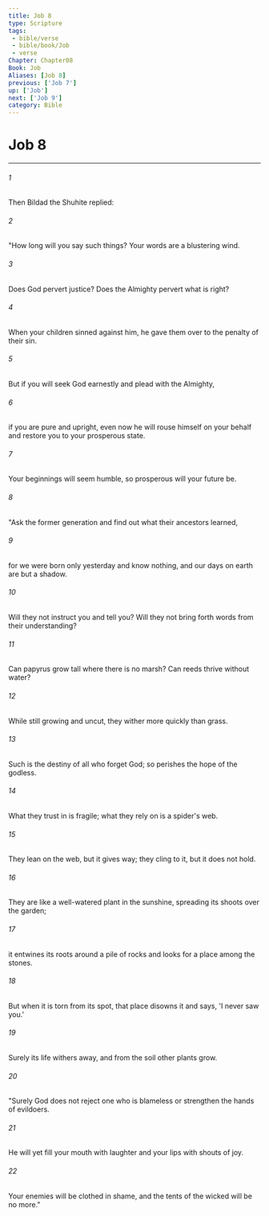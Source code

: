 ```yaml
---
title: Job 8
type: Scripture
tags:
 - bible/verse
 - bible/book/Job
 - verse
Chapter: Chapter08
Book: Job
Aliases: [Job 8]
previous: ['Job 7']
up: ['Job']
next: ['Job 9']
category: Bible
---
```

# Job 8

***


###### 1 
Then Bildad the Shuhite replied: 

###### 2 
"How long will you say such things? Your words are a blustering wind. 

###### 3 
Does God pervert justice? Does the Almighty pervert what is right? 

###### 4 
When your children sinned against him, he gave them over to the penalty of their sin. 

###### 5 
But if you will seek God earnestly and plead with the Almighty, 

###### 6 
if you are pure and upright, even now he will rouse himself on your behalf and restore you to your prosperous state. 

###### 7 
Your beginnings will seem humble, so prosperous will your future be. 

###### 8 
"Ask the former generation and find out what their ancestors learned, 

###### 9 
for we were born only yesterday and know nothing, and our days on earth are but a shadow. 

###### 10 
Will they not instruct you and tell you? Will they not bring forth words from their understanding? 

###### 11 
Can papyrus grow tall where there is no marsh? Can reeds thrive without water? 

###### 12 
While still growing and uncut, they wither more quickly than grass. 

###### 13 
Such is the destiny of all who forget God; so perishes the hope of the godless. 

###### 14 
What they trust in is fragile; what they rely on is a spider's web. 

###### 15 
They lean on the web, but it gives way; they cling to it, but it does not hold. 

###### 16 
They are like a well-watered plant in the sunshine, spreading its shoots over the garden; 

###### 17 
it entwines its roots around a pile of rocks and looks for a place among the stones. 

###### 18 
But when it is torn from its spot, that place disowns it and says, 'I never saw you.' 

###### 19 
Surely its life withers away, and from the soil other plants grow. 

###### 20 
"Surely God does not reject one who is blameless or strengthen the hands of evildoers. 

###### 21 
He will yet fill your mouth with laughter and your lips with shouts of joy. 

###### 22 
Your enemies will be clothed in shame, and the tents of the wicked will be no more." 
